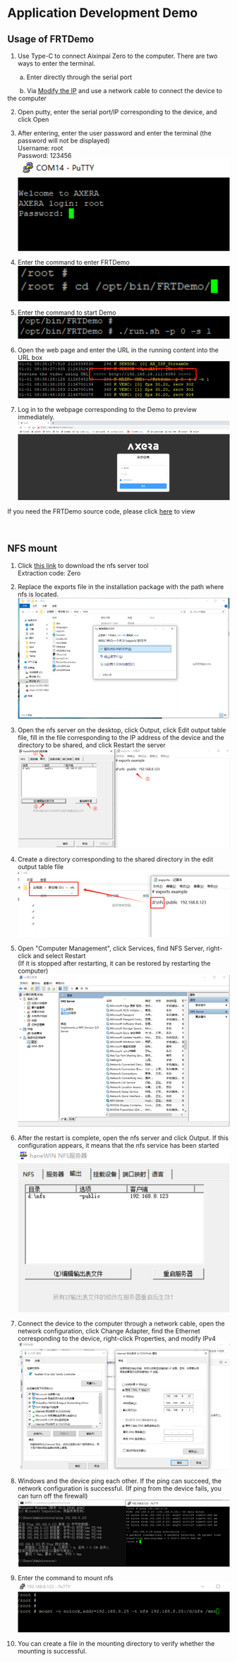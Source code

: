 # Application Development Demo

## Usage of FRTDemo

1. Use Type-C to connect Aixinpai Zero to the computer. There are two ways to enter the terminal.
<p style="text-indent:2em;">a. Enter directly through the serial port</p>
<p style="text-indent:2em;">b. Via <a href="https://axera-pi-zero-docs-cn.readthedocs.io/zh-cn/latest/doc_guide_faq.html"> Modify the IP</a> and use a network cable to connect the device to the computer</p>

2. Open putty, enter the serial port/IP corresponding to the device, and click Open<br />

3. After entering, enter the user password and enter the terminal (the password will not be displayed)<br />
Username: root<br />
Password: 123456<br />
![](./media/FAQ/FAQ_3.jpg)

4. Enter the command to enter FRTDemo<br />
![](./media/demo/demo_1.jpg)

5. Enter the command to start Demo<br />
![](./media/demo/demo_2.jpg)

6. Open the web page and enter the URL in the running content into the URL box
![](./media/demo/demo_3.jpg)

7. Log in to the webpage corresponding to the Demo to preview immediately.
![](./media/demo/demo_4.jpg)

If you need the FRTDemo source code, please click <a href="https://github.com/AXERA-TECH/ax620q_bsp_sdk">here</a> to view<br />
<br />
<br />

## NFS mount

1. Click <a href="https://pan.baidu.com/s/1ZhK5TAt4H6BPRn4bDA1oXA">this link</a> to download the nfs server tool<br />
Extraction code: Zero<br />

2. Replace the exports file in the installation package with the path where nfs is located.
![](./media/nfs/nfs_1.jpg)

4. Open the nfs server on the desktop, click Output, click Edit output table file, fill in the file corresponding to the IP address of the device and the directory to be shared, and click Restart the server<br />
![](./media/nfs/nfs_3.jpg)

5. Create a directory corresponding to the shared directory in the edit output table file<br />
![](./media/nfs/nfs_8.jpg)

6. Open "Computer Management", click Services, find NFS Server, right-click and select Restart<br />
(If it is stopped after restarting, it can be restored by restarting the computer)<br />
![](./media/nfs/nfs_2.jpg)

7. After the restart is complete, open the nfs server and click Output. If this configuration appears, it means that the nfs service has been started<br />
![](./media/nfs/nfs_4.jpg)

8. Connect the device to the computer through a network cable, open the network configuration, click Change Adapter, find the Ethernet corresponding to the device, right-click Properties, and modify IPv4<br />
![](./media/nfs/nfs_5.jpg)

9. Windows and the device ping each other. If the ping can succeed, the network configuration is successful. (If ping from the device fails, you can turn off the firewall)<br />
![](./media/nfs/nfs_6.jpg)

10. Enter the command to mount nfs<br />
![](./media/nfs/nfs_7.jpg)

11. You can create a file in the mounting directory to verify whether the mounting is successful.
